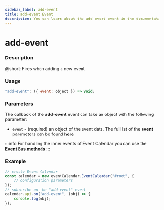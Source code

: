 ```yaml
---
sidebar_label: add-event
title: add-event Event
description: You can learn about the add-event event in the documentation of the DHTMLX JavaScript Event Calendar library. Browse developer guides and API reference, try out code examples and live demos, and download a free 30-day evaluation version of DHTMLX Event Calendar.
---
```


# add-event

### Description

@short: Fires when adding a new event

### Usage

~~~jsx {}
"add-event": ({ event: object }) => void;
~~~

### Parameters

The callback of the **add-event** event can take an object with the following parameter:

- `event` - (required) an object of the event data. The full list of the **event** parameters can be found [**here**](api/config/js_eventcalendar_data_config.md)

:::info
For handling the inner events of Event Calendar you can use the [**Event Bus methods**](api/overview/internal_eventbus_overview.md)
:::

### Example

~~~jsx {6-8}
// create Event Calendar
const calendar = new eventCalendar.EventCalendar("#root", {
	// configuration parameters
});
// subscribe on the "add-event" event
calendar.api.on("add-event", (obj) => {
	console.log(obj);
});
~~~
